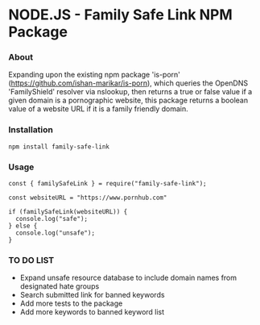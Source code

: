 # NODE.JS - Family Safe Link NPM Package

### About

Expanding upon the existing npm package 'is-porn' (https://github.com/ishan-marikar/is-porn), which queries the OpenDNS 'FamilyShield' resolver via nslookup, then returns a true or false value if a given domain is a pornographic website, this package returns a boolean value of a website URL if it is a family friendly domain.

### Installation

```
npm install family-safe-link

```

### Usage

```
const { familySafeLink } = require("family-safe-link");

const websiteURL = "https://www.pornhub.com"

if (familySafeLink(websiteURL)) {
  console.log("safe");
} else {
  console.log("unsafe");
}

```

### TO DO LIST

- Expand unsafe resource database to include domain names from designated hate groups
- Search submitted link for banned keywords
- Add more tests to the package
- Add more keywords to banned keyword list
